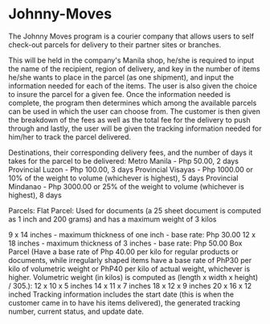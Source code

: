 # Johnny-Moves

The Johnny Moves program is a courier company that allows users to self check-out parcels for delivery to their partner sites or branches.

This will be held in the company's Manila shop, he/she is required to input the name of the recipient, region of delivery, and key in the number of items he/she wants to place in the parcel (as one shipment), and input the information needed for each of the items. The user is also given the choice to insure the parcel for a given fee. Once the information needed is complete, the program then determines which among the available parcels can be used in which the user can choose from. The customer is then given the breakdown of the fees as well as the total fee for the delivery to push through and lastly, the user will be given the tracking information needed for him/her to track the parcel delivered.

Destinations, their corresponding delivery fees, and the number of days it takes for the parcel to be delivered: Metro Manila - Php 50.00, 2 days Provincial Luzon - Php 100.00, 3 days Provincial Visayas - Php 1000.00 or 10% of the weight to volume (whichever is highest), 5 days Provincial Mindanao - Php 3000.00 or 25% of the weight to volume (whichever is highest), 8 days

Parcels: Flat Parcel: Used for documents (a 25 sheet document is computed as 1 inch and 200 grams) and has a maximum weight of 3 kilos

9 x 14 inches - maximum thickness of one inch - base rate: Php 30.00
12 x 18 inches - maximum thickness of 3 inches - base rate: Php 50.00 Box Parcel (Have a base rate of Php 40.00 per kilo for regular products or documents, while irregularly shaped items have a base rate of PhP30 per kilo of volumetric weight or PhP40 per kilo of actual weight, whichever is higher. Volumetric weight (in kilos) is computed as (length x width x height) / 305.):
12 x 10 x 5 inches
14 x 11 x 7 inches
18 x 12 x 9 inches
20 x 16 x 12 inched
Tracking information includes the start date (this is when the customer came in to have his items delivered), the generated tracking number, current status, and update date.
